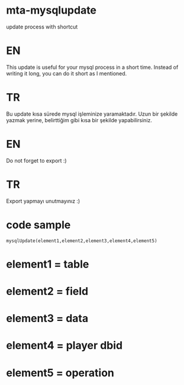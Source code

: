 # mta-mysqlupdate
update process with shortcut

# EN
This update is useful for your mysql process in a short time. Instead of writing it long, you can do it short as I mentioned.
# TR
Bu update kısa sürede mysql işleminize yaramaktadır. Uzun bir şekilde yazmak yerine, belirttiğim gibi kısa bir şekilde yapabilirsiniz.

# EN
Do not forget to export :)

# TR
Export yapmayı unutmayınız :)

# code sample
`mysqlUpdate(element1,element2,element3,element4,element5)`


# element1 = table
# element2 = field
# element3 = data
# element4 = player dbid
# element5 = operation

